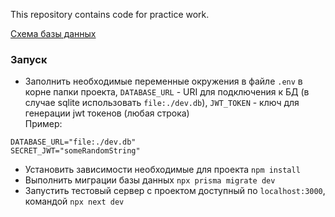 This repository contains code for practice work.

[Схема базы данных](./docs/database_scheme.md)

### Запуск

- Заполнить необходимые переменные окружения в файле `.env` в корне папки проекта, `DATABASE_URL` - URI для подключения к БД (в случае sqlite использовать `file:./dev.db`), `JWT_TOKEN` -
ключ для генерации jwt токенов (любая строка)  
Пример:
```
DATABASE_URL="file:./dev.db"
SECRET_JWT="someRandomString"
```
- Установить зависимости необходимые для проекта
  `npm install`
- Выполнить миграции базы данных `npx prisma migrate dev`
- Запустить тестовый сервер с проектом доступный по `localhost:3000`, командой `npx next dev`
